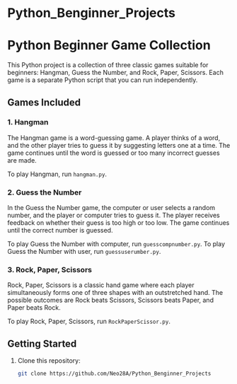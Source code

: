 # Python_Benginner_Projects
# Python Beginner Game Collection

This Python project is a collection of three classic games suitable for beginners: Hangman, Guess the Number, and Rock, Paper, Scissors. Each game is a separate Python script that you can run independently.

## Games Included

### 1. Hangman

The Hangman game is a word-guessing game. A player thinks of a word, and the other player tries to guess it by suggesting letters one at a time. The game continues until the word is guessed or too many incorrect guesses are made.

To play Hangman, run `hangman.py`.

### 2. Guess the Number

In the Guess the Number game, the computer or user selects a random number, and the player or computer tries to guess it. The player receives feedback on whether their guess is too high or too low. The game continues until the correct number is guessed.

To play Guess the Number with computer, run `guesscompnumber.py`.
To play Guess the Number with user, run `guessuserumber.py`.

### 3. Rock, Paper, Scissors

Rock, Paper, Scissors is a classic hand game where each player simultaneously forms one of three shapes with an outstretched hand. The possible outcomes are Rock beats Scissors, Scissors beats Paper, and Paper beats Rock.

To play Rock, Paper, Scissors, run `RockPaperScissor.py`.

## Getting Started

1. Clone this repository:

   ```bash
   git clone https://github.com/Neo28A/Python_Benginner_Projects
